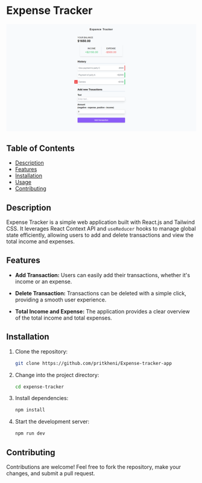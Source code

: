 # Expense Tracker

![Expense Tracker](./screenshot/expense-tracker.png)

## Table of Contents

- [Description](#description)
- [Features](#features)
- [Installation](#installation)
- [Usage](#usage)
- [Contributing](#contributing)

## Description

Expense Tracker is a simple web application built with React.js and Tailwind CSS. It leverages React Context API and `useReducer` hooks to manage global state efficiently, allowing users to add and delete transactions and view the total income and expenses.

## Features

- **Add Transaction:** Users can easily add their transactions, whether it's income or an expense.

- **Delete Transaction:** Transactions can be deleted with a simple click, providing a smooth user experience.

- **Total Income and Expense:** The application provides a clear overview of the total income and total expenses.

## Installation

1. Clone the repository:

   ```bash
   git clone https://github.com/pritkheni/Expense-tracker-app

   ```

2. Change into the project directory:

   ```bash
   cd expense-tracker

   ```

3. Install dependencies:

   ```bash
   npm install

   ```

4. Start the development server:
   ```bash
   npm run dev
   ```

## Contributing

Contributions are welcome! Feel free to fork the repository, make your changes, and submit a pull request.
